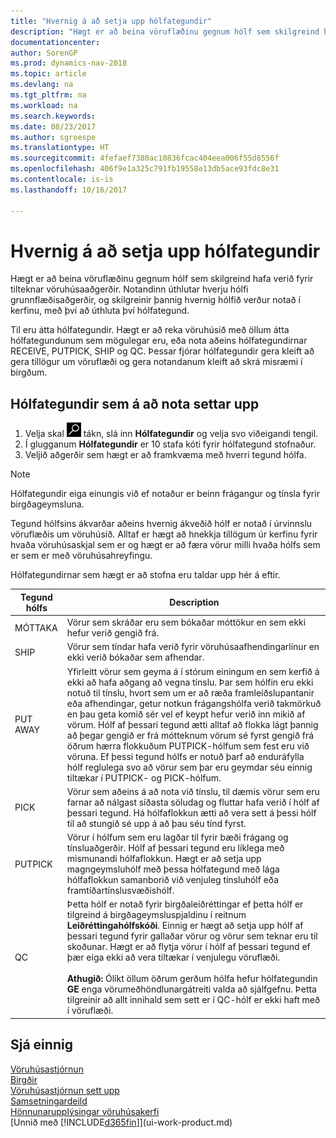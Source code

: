 ```yaml
---
title: "Hvernig á að setja upp hólfategundir"
description: "Hægt er að beina vöruflæðinu gegnum hólf sem skilgreind hafa verið fyrir tilteknar vöruhúsaaðgerðir. Notandinn úthlutar hverju hólfi grunnflæðisaðgerðir, og skilgreinir þannig hvernig hólfið verður notað í kerfinu, með því að úthluta því hólfategund."
documentationcenter: 
author: SorenGP
ms.prod: dynamics-nav-2018
ms.topic: article
ms.devlang: na
ms.tgt_pltfrm: na
ms.workload: na
ms.search.keywords: 
ms.date: 08/23/2017
ms.author: sgroespe
ms.translationtype: HT
ms.sourcegitcommit: 4fefaef7380ac10836fcac404eea006f55d8556f
ms.openlocfilehash: 406f9e1a325c791fb19558e13db5ace93fdc8e31
ms.contentlocale: is-is
ms.lasthandoff: 10/16/2017

---
```

# <a name="how-to-set-up-bin-types"></a>Hvernig á að setja upp hólfategundir
Hægt er að beina vöruflæðinu gegnum hólf sem skilgreind hafa verið fyrir tilteknar vöruhúsaaðgerðir. Notandinn úthlutar hverju hólfi grunnflæðisaðgerðir, og skilgreinir þannig hvernig hólfið verður notað í kerfinu, með því að úthluta því hólfategund.  

Til eru átta hólfategundir. Hægt er að reka vöruhúsið með öllum átta hólfategundunum sem mögulegar eru, eða nota aðeins hólfategundirnar RECEIVE, PUTPICK, SHIP og QC. Þessar fjórar hólfategundir gera kleift að gera tillögur um vöruflæði og gera notandanum kleift að skrá misræmi í birgðum.  

## <a name="to-set-up-the-bin-types-you-want-to-use"></a>Hólfategundir sem á að nota settar upp  
1.  Velja skal ![Leit að síðu eða skýrslu](media/ui-search/search_small.png "Leit að síðu eða skýrslu táknið") tákn, slá inn **Hólfategundir** og velja svo viðeigandi tengil.  
2.  Í glugganum **Hólfategundir** er 10 stafa kóti fyrir hólfategund stofnaður.  
3.  Veljið aðgerðir sem hægt er að framkvæma með hverri tegund hólfa.  

> [!NOTE]  
>  Hólfategundir eiga einungis við ef notaður er beinn frágangur og tínsla fyrir birgðageymsluna.  

Tegund hólfsins ákvarðar aðeins hvernig ákveðið hólf er notað í úrvinnslu vöruflæðis um vöruhúsið. Alltaf er hægt að hnekkja tillögum úr kerfinu fyrir hvaða vöruhúsaskjal sem er og hægt er að færa vörur milli hvaða hólfs sem er sem er með vöruhúsahreyfingu.  

Hólfategundirnar sem hægt er að stofna eru taldar upp hér á eftir.  

|Tegund hólfs|Description|  
|------------------|---------------------------------------|  
|MÓTTAKA|Vörur sem skráðar eru sem bókaðar móttökur en sem ekki hefur verið gengið frá.|  
|SHIP|Vörur sem tíndar hafa verið fyrir vöruhúsaafhendingarlínur en ekki verið bókaðar sem afhendar.|  
|PUT AWAY|Yfirleitt vörur sem geyma á í stórum einingum en sem kerfið á ekki að hafa aðgang að vegna tínslu. Þar sem hólfin eru ekki notuð til tínslu, hvort sem um er að ræða framleiðslupantanir eða afhendingar, getur notkun frágangshólfa verið takmörkuð en þau geta komið sér vel ef keypt hefur verið inn mikið af vörum. Hólf af þessari tegund ætti alltaf að flokka lágt þannig að þegar gengið er frá mótteknum vörum sé fyrst gengið frá öðrum hærra flokkuðum PUTPICK-hólfum sem fest eru við vöruna. Ef þessi tegund hólfs er notuð þarf að enduráfylla hólf reglulega svo að vörur sem þar eru geymdar séu einnig tiltækar í PUTPICK- og PICK-hólfum.|  
|PICK|Vörur sem aðeins á að nota við tínslu, til dæmis vörur sem eru farnar að nálgast síðasta söludag og fluttar hafa verið í hólf af þessari tegund. Há hólfaflokkun ætti að vera sett á þessi hólf til að stungið sé upp á að þau séu tínd fyrst.|  
|PUTPICK|Vörur í hólfum sem eru lagðar til fyrir bæði frágang og tínsluaðgerðir. Hólf af þessari tegund eru líklega með mismunandi hólfaflokkun. Hægt er að setja upp magngeymsluhólf með þessa hólfategund með lága hólfaflokkun samanborið við venjuleg tínsluhólf eða framtíðartínslusvæðishólf.|  
|QC|Þetta hólf er notað fyrir birgðaleiðréttingar ef þetta hólf er tilgreind á birgðageymsluspjaldinu í reitnum **Leiðréttingahólfskóði**. Einnig er hægt að setja upp hólf af þessari tegund fyrir gallaðar vörur og vörur sem teknar eru til skoðunar. Hægt er að flytja vörur í hólf af þessari tegund ef þær eiga ekki að vera tiltækar í venjulegu vöruflæði.<br /><br /> **Athugið:** Ólíkt öllum öðrum gerðum hólfa hefur hólfategundin **GE** enga vörumeðhöndlunargátreiti valda að sjálfgefnu. Þetta tilgreinir að allt innihald sem sett er í QC-hólf er ekki haft með í vöruflæði.|  

## <a name="see-also"></a>Sjá einnig
[Vöruhúsastjórnun](warehouse-manage-warehouse.md)  
[Birgðir](inventory-manage-inventory.md)  
[Vöruhúsastjórnun sett upp](warehouse-setup-warehouse.md)     
[Samsetningardeild](assembly-assemble-items.md)    
[Hönnunarupplýsingar vöruhúsakerfi](design-details-warehouse-management.md)  
[Unnið með [!INCLUDE[d365fin](includes/d365fin_md.md)]](ui-work-product.md)

